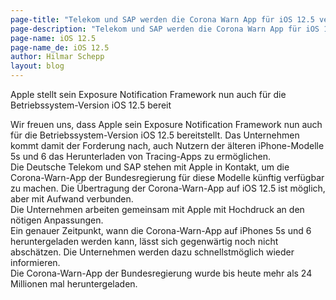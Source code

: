 ```yaml
---
page-title: "Telekom und SAP werden die Corona Warn App für iOS 12.5 verfügbar machen" 
page-description: "Telekom und SAP werden die Corona Warn App für iOS 12.5 verfügbar machen" 
page-name: iOS 12.5
page-name_de: iOS 12.5
author: Hilmar Schepp
layout: blog
---
```


Apple stellt sein Exposure Notification Framework nun auch für die Betriebssystem-Version iOS 12.5 bereit
<!-- overview -->

Wir freuen uns, dass Apple sein Exposure Notification Framework nun auch für die Betriebssystem-Version iOS 12.5 bereitstellt. Das Unternehmen kommt damit der Forderung nach, auch Nutzern der älteren iPhone-Modelle 5s und 6 das Herunterladen von Tracing-Apps zu ermöglichen.<br>
Die Deutsche Telekom und SAP stehen mit Apple in Kontakt, um die Corona-Warn-App der Bundesregierung für diese Modelle künftig verfügbar zu machen. Die Übertragung der Corona-Warn-App auf iOS 12.5 ist möglich, aber mit Aufwand verbunden.<br>
Die Unternehmen arbeiten gemeinsam mit Apple mit Hochdruck an den nötigen Anpassungen.<br>
Ein genauer Zeitpunkt, wann die Corona-Warn-App auf iPhones 5s und 6 heruntergeladen werden kann, lässt sich gegenwärtig noch nicht abschätzen. Die Unternehmen werden dazu schnellstmöglich wieder informieren.<br>
Die Corona-Warn-App der Bundesregierung wurde bis heute mehr als 24 Millionen mal heruntergeladen.
